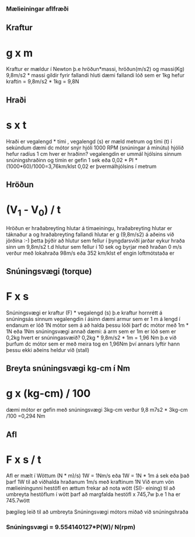 ### Mælieiningar aflfræði
## Kraftur
# g x m 
Kraftur er mældur í Newton þ.e hröðun*massi,  hröðun(m/s2) og massi(Kg) 9,8m/s2 * massi gildir fyrir fallandi hluti
dæmi fallandi lóð sem er 1kg hefur kraftin = 9,8m/s2 * 1kg = 9,8N

## Hraði
# s x t
Hraði er vegalengd * tími , vegalengd (s) er mæld metrum og tími (t) í sekúndum
dæmi dc mótor snýr hjóli 1000 RPM (snúningar á mínútu) hjólið hefur radíus 1 cm hver er hraðinn?
vegalengdin er ummál hjólsins sinnum snúningshraðinn og tímin er gefin 1 sek eða 0,02 * PI * (1000*60)/1000=3,76km/klst
0,02 er þvermálhjólsins í metrum

## Hröðun
# (V<sub>1</sub> - V<sub>0</sub>) / t
Hröðun er hraðabreyting hlutar á tímaeiningu, hraðabreyting hlutar er táknaður a og hraðabreyting fallandi hlutar er g (9,8m/s2) á aðeins við jörðina :-)
þetta þýðir að hlutur sem fellur í þyngdarsviði jarðar eykur hraða sinn um 9,8m/s2 t.d hlutur sem fellur í 10 sek og byrjar með hraðan 0 m/s verður með lokahraða
98m/s eða 352 km/klst ef engin loftmótstaða er

## Snúningsvægi (torque)
# F x s
Snúningsvægi er kraftur (F) * vegalengd (s) þ.e kraftur hornrétt á snúningsás sinnum vegalengdin í ásinn
dæmi armur sem er 1 m á lengd í endanum er lóð 1N mótor sem á að halda þessu lóði þarf dc mótor með 1m * 1N eða 1Nm snúningsvægi
annað dæmi: á arm sem er 1m er lóð sem er 0,2kg hvert er snúningasvæið?
0,2kg * 9,8m/s2 * 1m = 1,96 Nm þ.e við þurfum dc mótor sem er með meira tog en 1,96Nm því annars lyftir hann þessu ekki aðeins heldur við (stall)

## Breyta snúningsvægi kg-cm í Nm
# g x (kg-cm) / 100
dæmi mótor er gefin með snúningsvægi 3kg-cm verður 9,8 m7s2 * 3kg-cm /100 =0,294 Nm

## Afl
# F x s / t
Afl er mælt í Wöttum (N * m)/s) 1W = 1Nm/s eða 1W = 1N * 1m á sek eða það þarf 1W til að viðhalda hraðanum 1m/s með kraftinum 1N
Við erum vön mælieiningunni hestöfl en ættum frekar að nota wött (SI)- eining) til að umbreyta hestöflum í wött þarf að margfalda hestöfl x 745,7w
þ.e 1 ha er 745.7wött

þægileg leið til að umbreyta Snúningsvægi mótors miðað við snúningshraða
### Snúningsvægi = 9.554140127*P(W)/ N(rpm)


